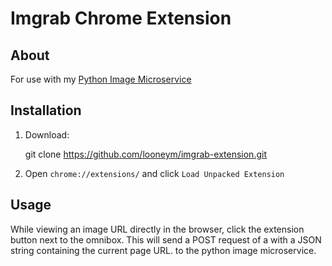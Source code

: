**Imgrab Chrome Extension**
============


About
---------------------

For use with my [Python Image Microservice](https://github.com/looneym/python-image-microservice)

Installation
---------------------

1. Download:

    git clone https://github.com/looneym/imgrab-extension.git


2. Open `chrome://extensions/` and click `Load Unpacked Extension`

Usage
---------------------

While viewing an image URL directly in the browser, click the extension button next to the omnibox. This will send a POST request of a with a JSON string containing the current page URL. to the python image microservice. 




